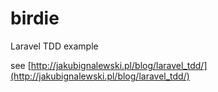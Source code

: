 # birdie
Laravel TDD example

see [http://jakubignalewski.pl/blog/laravel_tdd/](http://jakubignalewski.pl/blog/laravel_tdd/)